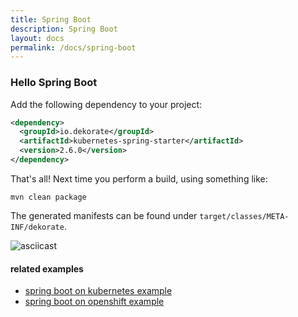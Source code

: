 ```yaml
---
title: Spring Boot
description: Spring Boot
layout: docs
permalink: /docs/spring-boot
---
```


### Hello Spring Boot

Add the following dependency to your project:

```xml
<dependency>
  <groupId>io.dekorate</groupId>
  <artifactId>kubernetes-spring-starter</artifactId>
  <version>2.6.0</version>
</dependency>
```

That's all! Next time you perform a build, using something like:

    mvn clean package

The generated manifests can be found under `target/classes/META-INF/dekorate`.

![asciicast](images/dekorate-spring-hello-world.gif "Dekorate Spring Boot Hello World Asciicast")

#### related examples
- [spring boot on kubernetes example](examples/spring-boot-on-kubernetes-example)
- [spring boot on openshift example](examples/spring-boot-on-openshift-example)
